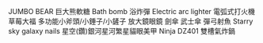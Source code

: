 JUMBO BEAR 巨大熊軟糖
Bath bomb  浴炸彈
Electric arc lighter 電弧式打火機
草莓大福
多功能小斧頭/小錘子/小鏟子
放大鏡眼鏡
劍傘 武士傘
彈弓射魚
Starry sky galaxy nails 星空(鑽)銀河星河繁星貓眼美甲
Ninja DZ401 雙槽氣炸鍋
